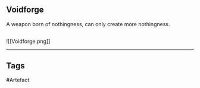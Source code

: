 ## Voidforge
A weapon born of nothingness,
can only create more nothingness.
## 
![[Voidforge.png]]

---
## Tags
#Artefact